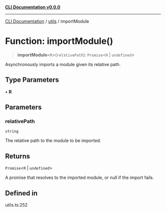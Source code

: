 [**CLI Documentation v0.0.0**](../../README.md)

***

[CLI Documentation](../../modules.md) / [utils](../README.md) / importModule

# Function: importModule()

> **importModule**\<`R`\>(`relativePath`): `Promise`\<`R` \| `undefined`\>

Asynchronously imports a module given its relative path.

## Type Parameters

• **R**

## Parameters

### relativePath

`string`

The relative path to the module to be imported.

## Returns

`Promise`\<`R` \| `undefined`\>

A promise that resolves to the imported module, or null if the import fails.

## Defined in

utils.ts:252
